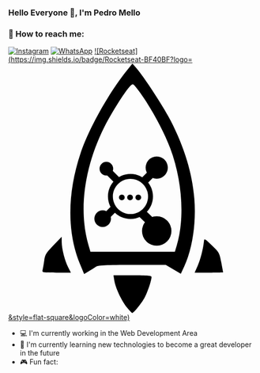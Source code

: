 ### Hello Everyone 👋, I'm Pedro Mello 

### 📱 How to reach me: 

[![Instagram](https://img.shields.io/badge/Instagram-E4405F?&logo=instagram&style=flat-square&logoColor=white)](https://www.instagram.com/_pedroo_mello/) 
[![WhatsApp](https://img.shields.io/badge/WhatsApp-green?logo=whatsapp&style=flat-square&logoColor=white)](https://api.whatsapp.com/send?1=pt_BR&phone=5543996819949)
[![Rocketseat](https://img.shields.io/badge/Rocketseat-BF40BF?logo=<svg role="img" viewBox="0 0 24 24" xmlns="http://www.w3.org/2000/svg"><title>Apache RocketMQ</title><path d="M11.438 23.467c-.517-.638-1.106-1.89-1.217-2.587l-.082-.511h1.835c1.435 0 1.835.036 1.835.165 0 .352-.412 1.553-.709 2.066-.333.577-1.021 1.41-1.155 1.4-.043-.004-.272-.244-.507-.533zm-4.532-4.193c-1.251-3.005-1.231-6.784.056-10.63.786-2.35 2.652-5.689 4.413-7.9L11.967 0l.422.493c.763.893 2.612 3.731 3.28 5.036 1.32 2.578 2.055 4.993 2.264 7.438.197 2.302-.176 4.837-.962 6.533l-.338.731-.727-.433-.727-.433H11.95c-2.466 0-3.287.039-3.476.166-.136.091-.453.29-.705.441l-.458.276-.405-.974zm9.338-1.79c.779-2.623.532-6.253-.635-9.344-.683-1.81-2.085-4.319-3.211-5.747-.357-.452-.387-.466-.609-.265-.441.398-1.854 2.622-2.544 4.002-1.927 3.856-2.484 7.995-1.521 11.308l.196.672h8.138l.186-.626zM3.311 19.835c.037-.155.108-.565.157-.909.079-.549.189-.729.885-1.443l.795-.815.002.507c.003.641.302 1.799.631 2.445l.254.498H4.64c-1.384-.001-1.396-.003-1.329-.283zm14.944-.376c.271-.613.529-1.616.606-2.352.031-.299.066-.282.762.379s.738.735.908 1.631c.098.516.179.952.179.97 0 .017-.618.031-1.373.031h-1.373l.291-.659zm-6.477-4.504a2.173 2.173 0 0 1-2.17-2.17c0-1.196.973-2.17 2.17-2.17s2.17.973 2.17 2.17-.973 2.17-2.17 2.17zm0-3.865c-.935 0-1.696.761-1.696 1.695s.761 1.696 1.696 1.696c.935 0 1.696-.761 1.696-1.696s-.761-1.695-1.696-1.695zM9.455 9.457a.657.657 0 1 1 0 1.314.657.657 0 0 1 0-1.314zm-.357 4.665a.8.8 0 1 1 0 1.6.8.8 0 0 1 0-1.6zm5.212-5.18a1.069 1.069 0 1 1 0 2.138 1.069 1.069 0 0 1 0-2.138zm0 5.75a1.418 1.418 0 1 1 0 2.836 1.418 1.418 0 0 1 0-2.836zM9.447 10.68l.491-.491.729.729-.491.491-.729-.729zm4.066-.336l.539.539-.729.729-.539-.539.729-.729zm-3.572 3.362l.491.491-.729.729-.491-.491.729-.729zm2.721 1.064l.61-.59.779.754-.61.59-.779-.754zm-1.717-2.167a.277.277 0 1 1 0 .554.277.277 0 0 1 0-.554zm.794 0a.277.277 0 1 1 0 .554.277.277 0 0 1 0-.554zm.794 0a.277.277 0 1 1 0 .554.277.277 0 0 1 0-.554z"/></svg>&style=flat-square&logoColor=white)](https://app.rocketseat.com.br/me/pedro-aranda-05436)

- 💻 I'm currently working in the Web Development Area
- 🌱 I'm currently learning new technologies to become a great developer in the future
- 🎮 Fun fact: 
